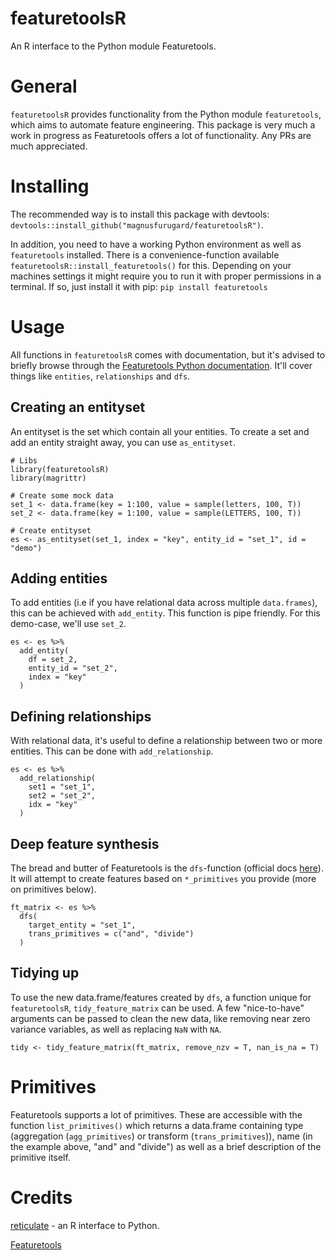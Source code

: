 # featuretoolsR
An R interface to the Python module Featuretools.

# General
`featuretoolsR` provides functionality from the Python module `featuretools`, which aims to automate feature engineering. This package is very much a work in progress as Featuretools offers a lot of functionality. Any PRs are much appreciated.

# Installing
The recommended way is to install this package with devtools: `devtools::install_github("magnusfurugard/featuretoolsR")`.

In addition, you need to have a working Python environment as well as `featuretools` installed. There is a convenience-function available `featuretoolsR::install_featuretools()` for this. Depending on your machines settings it might require you to run it with proper permissions in a terminal. If so, just install it with pip: `pip install featuretools`

# Usage
All functions in `featuretoolsR` comes with documentation, but it's advised to briefly browse through the [Featuretools Python documentation](https://docs.featuretools.com/index.html). It'll cover things like `entities`, `relationships` and `dfs`. 

## Creating an entityset
An entityset is the set which contain all your entities. To create a set and add an entity straight away, you can use `as_entityset`. 
```
# Libs
library(featuretoolsR)
library(magrittr)

# Create some mock data
set_1 <- data.frame(key = 1:100, value = sample(letters, 100, T))
set_2 <- data.frame(key = 1:100, value = sample(LETTERS, 100, T))

# Create entityset
es <- as_entityset(set_1, index = "key", entity_id = "set_1", id = "demo")
```

## Adding entities
To add entities (i.e if you have relational data across multiple `data.frames`), this can be achieved with `add_entity`. This function is pipe friendly. For this demo-case, we'll use `set_2`.
```
es <- es %>%
  add_entity(
    df = set_2, 
    entity_id = "set_2", 
    index = "key"
  )
```

## Defining relationships
With relational data, it's useful to define a relationship between two or more entities. This can be done with `add_relationship`.
```
es <- es %>%
  add_relationship(
    set1 = "set_1", 
    set2 = "set_2", 
    idx = "key"
  )
```

## Deep feature synthesis
The bread and butter of Featuretools is the `dfs`-function (official docs [here](https://docs.featuretools.com/automated_feature_engineering/afe.html#)). It will attempt to create features based on `*_primitives` you provide (more on primitives below).
```
ft_matrix <- es %>%
  dfs(
    target_entity = "set_1", 
    trans_primitives = c("and", "divide")
  )
```

## Tidying up
To use the new data.frame/features created by `dfs`, a function unique for `featuretoolsR`, `tidy_feature_matrix` can be used. A few "nice-to-have" arguments can be passed to clean the new data, like removing near zero variance variables, as well as replacing `NaN` with `NA`.
```
tidy <- tidy_feature_matrix(ft_matrix, remove_nzv = T, nan_is_na = T)
```

# Primitives
Featuretools supports a lot of primitives. These are accessible with the function `list_primitives()` which returns a data.frame containing type (aggregation (`agg_primitives`) or transform (`trans_primitives`)), name (in the example above, "and" and "divide") as well as a brief description of the primitive itself.

# Credits
[reticulate](https://github.com/rstudio/reticulate) - an R interface to Python.

[Featuretools](https://github.com/Featuretools/featuretools)
